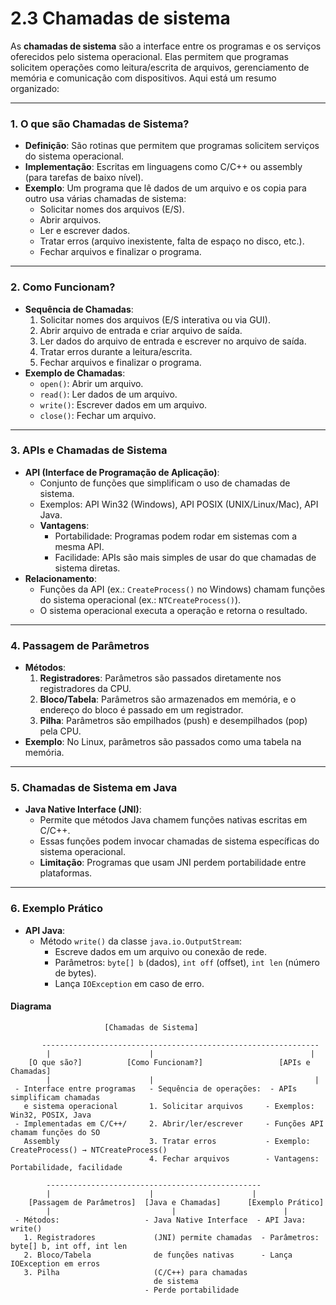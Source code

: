 # 2.3 Chamadas de sistema

As **chamadas de sistema** são a interface entre os programas e os serviços oferecidos pelo sistema operacional. Elas permitem que programas solicitem operações como leitura/escrita de arquivos, gerenciamento de memória e comunicação com dispositivos. Aqui está um resumo organizado:

---

### **1. O que são Chamadas de Sistema?**
- **Definição**: São rotinas que permitem que programas solicitem serviços do sistema operacional.
- **Implementação**: Escritas em linguagens como C/C++ ou assembly (para tarefas de baixo nível).
- **Exemplo**: Um programa que lê dados de um arquivo e os copia para outro usa várias chamadas de sistema:
  - Solicitar nomes dos arquivos (E/S).
  - Abrir arquivos.
  - Ler e escrever dados.
  - Tratar erros (arquivo inexistente, falta de espaço no disco, etc.).
  - Fechar arquivos e finalizar o programa.

---

### **2. Como Funcionam?**
- **Sequência de Chamadas**:
  1. Solicitar nomes dos arquivos (E/S interativa ou via GUI).
  2. Abrir arquivo de entrada e criar arquivo de saída.
  3. Ler dados do arquivo de entrada e escrever no arquivo de saída.
  4. Tratar erros durante a leitura/escrita.
  5. Fechar arquivos e finalizar o programa.
- **Exemplo de Chamadas**:
  - `open()`: Abrir um arquivo.
  - `read()`: Ler dados de um arquivo.
  - `write()`: Escrever dados em um arquivo.
  - `close()`: Fechar um arquivo.

---

### **3. APIs e Chamadas de Sistema**
- **API (Interface de Programação de Aplicação)**:
  - Conjunto de funções que simplificam o uso de chamadas de sistema.
  - Exemplos: API Win32 (Windows), API POSIX (UNIX/Linux/Mac), API Java.
  - **Vantagens**:
    - Portabilidade: Programas podem rodar em sistemas com a mesma API.
    - Facilidade: APIs são mais simples de usar do que chamadas de sistema diretas.
- **Relacionamento**:
  - Funções da API (ex.: `CreateProcess()` no Windows) chamam funções do sistema operacional (ex.: `NTCreateProcess()`).
  - O sistema operacional executa a operação e retorna o resultado.

---

### **4. Passagem de Parâmetros**
- **Métodos**:
  1. **Registradores**: Parâmetros são passados diretamente nos registradores da CPU.
  2. **Bloco/Tabela**: Parâmetros são armazenados em memória, e o endereço do bloco é passado em um registrador.
  3. **Pilha**: Parâmetros são empilhados (push) e desempilhados (pop) pela CPU.
- **Exemplo**: No Linux, parâmetros são passados como uma tabela na memória.

---

### **5. Chamadas de Sistema em Java**
- **Java Native Interface (JNI)**:
  - Permite que métodos Java chamem funções nativas escritas em C/C++.
  - Essas funções podem invocar chamadas de sistema específicas do sistema operacional.
  - **Limitação**: Programas que usam JNI perdem portabilidade entre plataformas.

---

### **6. Exemplo Prático**
- **API Java**:
  - Método `write()` da classe `java.io.OutputStream`:
    - Escreve dados em um arquivo ou conexão de rede.
    - Parâmetros: `byte[] b` (dados), `int off` (offset), `int len` (número de bytes).
    - Lança `IOException` em caso de erro.

#### Diagrama

```
                     [Chamadas de Sistema]  
                               
       --------------------------------------------------------------  
        |                      |                                   |  
    [O que são?]          [Como Funcionam?]                 [APIs e Chamadas]  
        |                      |                                    |  
 - Interface entre programas   - Sequência de operações:  - APIs simplificam chamadas  
   e sistema operacional       1. Solicitar arquivos     - Exemplos: Win32, POSIX, Java  
 - Implementadas em C/C++/     2. Abrir/ler/escrever     - Funções API chamam funções do SO  
   Assembly                    3. Tratar erros           - Exemplo: CreateProcess() → NTCreateProcess()  
                               4. Fechar arquivos        - Vantagens: Portabilidade, facilidade  

        ------------------------------------------------  
        |                      |                      |  
    [Passagem de Parâmetros]  [Java e Chamadas]      [Exemplo Prático]  
        |                           |                        |  
 - Métodos:                   - Java Native Interface  - API Java: write()  
   1. Registradores             (JNI) permite chamadas  - Parâmetros: byte[] b, int off, int len  
   2. Bloco/Tabela              de funções nativas      - Lança IOException em erros  
   3. Pilha                     (C/C++) para chamadas  
                                de sistema  
                              - Perde portabilidade  
```